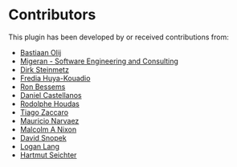 Contributors
============

This plugin has been developed by or received contributions from:
- [Bastiaan Olij](https://github.com/BastiaanOlij)
- [Migeran - Software Engineering and Consulting](https://migeran.com)
- [Dirk Steinmetz](https://github.com/rsjtdrjgfuzkfg)
- [Fredia Huya-Kouadio](https://github.com/m4gr3d)
- [Ron Bessems](https://github.com/rbessems)
- [Daniel Castellanos](https://github.com/decacis)
- [Rodolphe Houdas](https://github.com/rodolpheh)
- [Tiago Zaccaro](https://github.com/tiagozaccaro)
- [Mauricio Narvaez](https://github.com/maunvz)
- [Malcolm A Nixon](https://github.com/Malcolmnixon)
- [David Snopek](https://github.com/dsnopek)
- [Logan Lang](https://github.com/devloglogan)
- [Hartmut Seichter](https://github.com/seichter)

